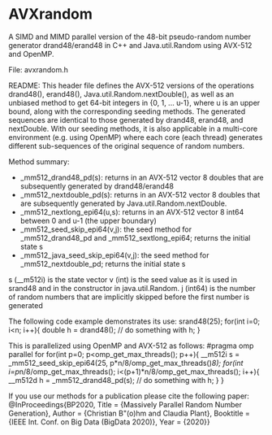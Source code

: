 # AVXrandom
A SIMD and MIMD parallel version of the 48-bit pseudo-random number generator drand48/erand48 in C++ and Java.util.Random using AVX-512 and OpenMP.

  File:   avxrandom.h
 
  README:
  This header file defines the AVX-512 versions of the operations drand48(), erand48(), Java.util.Random.nextDouble(),
  as well as an unbiased method to get 64-bit integers in {0, 1, ... u-1}, where u is an upper bound, along with
  the corresponding seeding methods. The generated sequences are identical to those generated by drand48, erand48,
  and nextDouble. With our seeding methods, it is also applicable in a multi-core environment (e.g. using OpenMP)
  where each core (each thread) generates different sub-sequences of the original sequence of random numbers.
  
  Method summary:
 * _mm512_drand48_pd(s): returns in an AVX-512 vector 8 doubles that are subsequently generated by drand48/erand48
 * _mm512_nextdouble_pd(s): returns in an AVX-512 vector 8 doubles that are subsequently generated by Java.util.Random.nextDouble.
 * _mm512_nextlong_epi64(u,s): returns in an AVX-512 vector 8 int64 between 0 and u-1 (the upper boundary)
 * _mm512_seed_skip_epi64(v,j): the seed method for _mm512_drand48_pd and _mm512_sextlong_epi64; returns the initial state s
 * _mm512_java_seed_skip_epi64(v,j): the seed method for _mm512_nextdouble_pd; returns the initial state s
  
  s (__m512i) is the state vector
  v (int) is the seed value as it is used in srand48 and in the constructor in java.util.Random.
  j (int64) is the number of random numbers that are implicitly skipped before the first number is generated
  
  The following code example demonstrates its use:
  srand48(25);
  for(int i=0; i<n; i++){
      double h = drand48();
      // do something with h;
  }
  
  This is parallelized using OpenMP and AVX-512 as follows:
  #pragma omp parallel for
  for(int p=0; p<omp_get_max_threads(); p++){
      __m512i s = _mm512_seed_skip_epi64(25, p*n/8/omp_get_max_threads()*8);
      for(int i=p*n/8/omp_get_max_threads(); i<(p+1)*n/8/omp_get_max_threads(); i++){
          __m512d h = _mm512_drand48_pd(s);
          // do something with h;
  }   }
  
  If you use our methods for a publication please cite the following paper:
  @InProceedings{BP2020,
    Title     = {Massively Parallel Random Number Generation},
    Author    = {Christian B\"(o)hm and Claudia Plant},
    Booktitle = {IEEE Int. Conf. on Big Data (BigData 2020)},
    Year      = {2020}}
 
